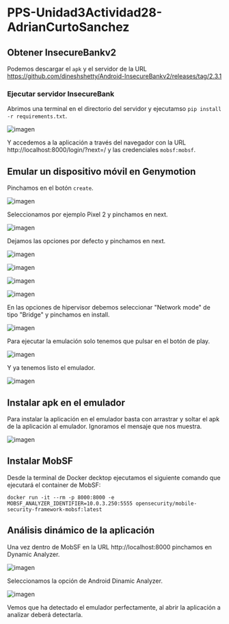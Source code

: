 # PPS-Unidad3Actividad28-AdrianCurtoSanchez

## Obtener InsecureBankv2

Podemos descargar el `apk` y el servidor de la URL https://github.com/dineshshetty/Android-InsecureBankv2/releases/tag/2.3.1

### Ejecutar servidor InsecureBank

Abrimos una terminal en el directorio del servidor y ejecutamso `pip install -r requirements.txt`.

![imagen](https://github.com/user-attachments/assets/a71d8acf-a62e-4d90-8ae8-3ebf3e292a34)

Y accedemos a la aplicación a través del navegador con la URL http://localhost:8000/login/?next=/ y las credenciales `mobsf:mobsf`.

## Emular un dispositivo móvil en Genymotion

Pinchamos en el botón `create`.

![imagen](https://github.com/user-attachments/assets/19e9f1c5-0e41-448e-97aa-150683d44a9d)

Seleccionamos por ejemplo Pixel 2 y pinchamos en next.

![imagen](https://github.com/user-attachments/assets/60d1898b-c299-4fe4-877f-317aedb45b2d)

Dejamos las opciones por defecto y pinchamos en next.

![imagen](https://github.com/user-attachments/assets/aabed41d-4a66-412c-9fd0-935eb9b04c51)

![imagen](https://github.com/user-attachments/assets/61712237-260f-4384-bbee-602b1bb1e0ae)

![imagen](https://github.com/user-attachments/assets/40085db4-16df-4b09-815e-2c17a8387e7e)

![imagen](https://github.com/user-attachments/assets/f9a76108-ee6a-4a4a-96d7-c5332d84f260)

En las opciones de hipervisor debemos seleccionar "Network mode" de tipo "Bridge" y pinchamos en install.

![imagen](https://github.com/user-attachments/assets/82787bea-c0ec-4bb5-9de1-d7d2d233550a)

Para ejecutar la emulación solo tenemos que pulsar en el botón de play.

![imagen](https://github.com/user-attachments/assets/5950c22b-fb58-42ea-badd-ecda6847a761)

Y ya tenemos listo el emulador.

![imagen](https://github.com/user-attachments/assets/56e95773-12ac-4c09-a074-1bcb12ebb6da)

## Instalar apk en el emulador

Para instalar la aplicación en el emulador basta con arrastrar y soltar el apk de la aplicación al emulador. Ignoramos el mensaje que nos muestra.

![imagen](https://github.com/user-attachments/assets/d4e3459a-20b4-4768-82f0-d6fd1b55d869)

## Instalar MobSF

Desde la terminal de Docker decktop ejecutamos el siguiente comando que ejecutará el container de MobSF:
```
docker run -it --rm -p 8000:8000 -e MOBSF_ANALYZER_IDENTIFIER=10.0.3.250:5555 opensecurity/mobile-security-framework-mobsf:latest
```

## Análisis dinámico de la aplicación

Una vez dentro de MobSF en la URL http://localhost:8000 pinchamos en Dynamic Analyzer.

![imagen](https://github.com/user-attachments/assets/e4ccbd41-fb99-4b21-9cb5-bbd5cebbbc16)

Seleccionamos la opción de Android Dinamic Analyzer.

![imagen](https://github.com/user-attachments/assets/46f3ef38-0752-4092-ba46-e6e1bea9413c)

Vemos que ha detectado el emulador perfectamente, al abrir la aplicación a analizar deberá detectarla.























